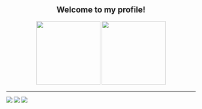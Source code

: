<div align="center">
<h2> Welcome to my profile!</h2>

<div>
  <img height="170em" src="https://github-readme-stats.vercel.app/api?username=caiofariaas&show_icons=true&theme=dracula&include_all_commits=true&count_private=true"/>
  <img height="170em" src="https://github-readme-stats.vercel.app/api/top-langs/?username=caiofariaas&layout=compact&langs_count=8&theme=dracula"/>
</div>
  <hr>
  
</div>
<div = align-items = "center">
<a href="https://instagram.com/caiofariaas" target="_blank"><img src="https://img.shields.io/badge/-Instagram-%23E4405F?style=for-the-badge&logo=instagram&logoColor=white" target="_blank"></a>
<a href = "mailto:caio.farias077@gmail.com"><img src="https://img.shields.io/badge/Gmail-D14836?style=for-the-badge&logo=gmail&logoColor=white" target="_blank"></a>
<a href="https://www.linkedin.com/in/caiofariaas" target="_blank"><img src="https://img.shields.io/badge/-LinkedIn-%230077B5?style=for-the-badge&logo=linkedin&logoColor=white" target="_blank"></a>   
</div>
<!-- ---

   |  ![Music](https://lastfm-recently-played.vercel.app/api?user=caiofariaas&count=2&width=650)     |  <img src="https://thumbs.gfycat.com/EntireBlackEchidna-max-1mb.gif"/>       |
   |    :----:    |    :----:   |

--- -->

